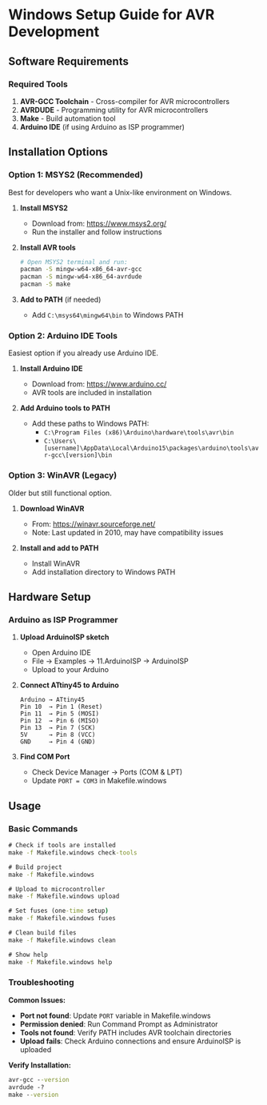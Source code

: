 # Windows Setup Guide for AVR Development

## Software Requirements

### Required Tools
1. **AVR-GCC Toolchain** - Cross-compiler for AVR microcontrollers
2. **AVRDUDE** - Programming utility for AVR microcontrollers
3. **Make** - Build automation tool
4. **Arduino IDE** (if using Arduino as ISP programmer)

## Installation Options

### Option 1: MSYS2 (Recommended)
Best for developers who want a Unix-like environment on Windows.

1. **Install MSYS2**
   - Download from: https://www.msys2.org/
   - Run the installer and follow instructions

2. **Install AVR tools**
   ```bash
   # Open MSYS2 terminal and run:
   pacman -S mingw-w64-x86_64-avr-gcc
   pacman -S mingw-w64-x86_64-avrdude  
   pacman -S make
   ```

3. **Add to PATH** (if needed)
   - Add `C:\msys64\mingw64\bin` to Windows PATH

### Option 2: Arduino IDE Tools
Easiest option if you already use Arduino IDE.

1. **Install Arduino IDE**
   - Download from: https://www.arduino.cc/
   - AVR tools are included in installation

2. **Add Arduino tools to PATH**
   - Add these paths to Windows PATH:
     - `C:\Program Files (x86)\Arduino\hardware\tools\avr\bin`
     - `C:\Users\[username]\AppData\Local\Arduino15\packages\arduino\tools\avr-gcc\[version]\bin`

### Option 3: WinAVR (Legacy)
Older but still functional option.

1. **Download WinAVR**
   - From: https://winavr.sourceforge.net/
   - Note: Last updated in 2010, may have compatibility issues

2. **Install and add to PATH**
   - Install WinAVR
   - Add installation directory to Windows PATH

## Hardware Setup

### Arduino as ISP Programmer
1. **Upload ArduinoISP sketch**
   - Open Arduino IDE
   - File → Examples → 11.ArduinoISP → ArduinoISP
   - Upload to your Arduino

2. **Connect ATtiny45 to Arduino**
   ```
   Arduino → ATtiny45
   Pin 10  → Pin 1 (Reset)
   Pin 11  → Pin 5 (MOSI)
   Pin 12  → Pin 6 (MISO)
   Pin 13  → Pin 7 (SCK)
   5V      → Pin 8 (VCC)
   GND     → Pin 4 (GND)
   ```

3. **Find COM Port**
   - Check Device Manager → Ports (COM & LPT)
   - Update `PORT = COM3` in Makefile.windows

## Usage

### Basic Commands
```cmd
# Check if tools are installed
make -f Makefile.windows check-tools

# Build project
make -f Makefile.windows

# Upload to microcontroller
make -f Makefile.windows upload

# Set fuses (one-time setup)
make -f Makefile.windows fuses

# Clean build files
make -f Makefile.windows clean

# Show help
make -f Makefile.windows help
```

### Troubleshooting

**Common Issues:**
- **Port not found**: Update `PORT` variable in Makefile.windows
- **Permission denied**: Run Command Prompt as Administrator
- **Tools not found**: Verify PATH includes AVR toolchain directories
- **Upload fails**: Check Arduino connections and ensure ArduinoISP is uploaded

**Verify Installation:**
```cmd
avr-gcc --version
avrdude -?
make --version
```